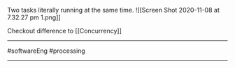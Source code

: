 Two tasks literally running at the same time. 
![[Screen Shot 2020-11-08 at 7.32.27 pm 1.png]]

Checkout difference to [[Concurrency]]

---

#softwareEng #processing 

---